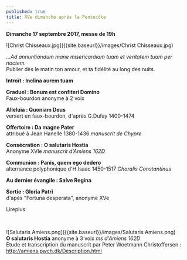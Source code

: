 ```yaml
---
published: true
title: XVe dimanche après la Pentecôte
---
```

**Dimanche 17 septembre 2017, messe de 19h**  

![Christ Chisseaux.jpg]({{site.baseurl}}/images/Christ Chisseaux.jpg)

*...Ad annuntiandum mane misericordiam tuam et veritatem tuam per noctem.*  
Publier dès le matin ton amour, et ta fidélité au long des nuits.

**Introït : Inclina aurem tuam**  

**Graduel : Bonum est confiteri Domino**  
Faux-bourdon anonyme à 2 voix

**Alleluia : Quoniam Deus**  
versert en faux-bourdon, d'après G.Dufay 1400-1474

**Offertoire : Da magne Pater**  
attribué à Jean Hanelle 1380-1436 *manuscrit de Chypre*

**Consécration : O salutaris Hostia**  
Anonyme XVIe *manuscrit d'Amiens 162D*

**Communion : Panis, quem ego dedero**  
alternance polyphonique d'H.Isaac 1450-1517 *Choralis Constantinus*

**Au dernier évangile : Salve Regina**

**Sortie : Gloria Patri**  
d'apès "Fortuna desperata", anonyme XVe

Lireplus

&nbsp;

![Salutaris Amiens.png]({{site.baseurl}}/images/Salutaris Amiens.png)  
**O salutaris Hostia** anonyme à 3 voix *ms d'Amiens 162D*  
Etude et transcription du manuscrit par Peter Woetmann Christoffersen : http://amiens.pwch.dk/Description.html
